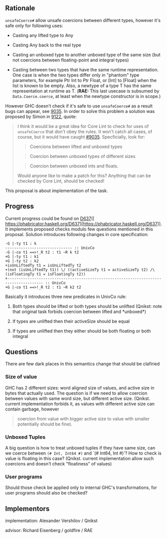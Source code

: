 ## Rationale

`unsafeCoerce#` allow unsafe coercions between different types,
however it's safe only for following uses:

- Casting any lifted type to Any

- Casting Any back to the real type

- Casting an unboxed type to another unboxed type of the same size (but not coercions between floating-point and integral types)

- Casting between two types that have the same runtime representation. One case is when the two types differ only in "phantom" type parameters, for example Ptr Int to Ptr Float, or \[Int\] to \[Float\] when the list is known to be empty. Also, a newtype of a type T has the same representation at runtime as T. (**RAE:** This last usecase is subsumed by `Data.Coerce.coerce`, at least when the newtype constructor is in scope.)


However GHC doesn't check if it's safe to use `unsafeCoerce#` as a result bugs can appear, see [9035](https://gitlab.haskell.org//ghc/ghc/issues/9035).
In order to solve this problem a solution was proposed by Simon in [9122](https://gitlab.haskell.org//ghc/ghc/issues/9122), quote:

>
> I think it would be a great idea for Core Lint to check for uses of `unsafeCoerce` that don't obey the rules. It won't catch all cases, of course, but it would have caught [\#9035](https://gitlab.haskell.org//ghc/ghc/issues/9035). Specficially, look for:
>
> >
> > Coercions between lifted and unboxed types
>
> >
> > Coercion between unboxed types of different sizes
>
> >
> > Coercion between unboxed ints and floats. 
>
>
> Would anyone like to make a patch for this? Anything that can be checked by Core Lint, should be checked!


This proposal is about implementation of the task.

## Progress


Current progress could be found on [ D637](https://phabricator.haskell.org/D637)([ https://phabricator.haskell.org/D637](https://phabricator.haskell.org/D637)). It implements
proposed checks modulo few questions mentioned in this proposal. Solution introduces following
changes in core specification:

```wiki
-G |-ty t1 : k
------------------------------ :: UnivCo
-G |-co t1 ==>!_R t2 : t1 ~R k t2
+G |-ty t1 : k1
+G |-ty t2 : k2
+isUnLiftedTy t1 = isUnLiftedTy t2
+(not (isUnLiftedTy t1)) \/ ((activeSizeTy t1 = activeSizeTy t2) /\ (isFloatingTy t1 = isFloatingTy t2))
+-------------------------------------------------------------------------------------- :: UnivCo
+G |-co t1 ==>!_R t2 : t1 ~R k2 t2
```


Basically it introduces three new predicates in UnivCo rule:

1. Both types should be lifted or both types should be unlifted (Qnikst: note that original task forbids coercion between lifted and \*unboxed\*)

1. If types are unlifted then their activeSize should be equal

1. If types are unlifted then they either should be both floating or both integral

## Questions


There are few dark places in this semantics change that should be clafiried

### Size of value


GHC has 2 different sizes: word aligned size of values, and active size in bytes that actually used.
The question is if we need to allow coercion between values with same word size, but different active size.
(Qnikst. current implementation forbids it, as values with different active size can contain garbage, however

>
> coercion from value with bigger active size to value with smaller potentially should be fine).

### Unboxed Tuples


A big question is how to treat unboxed tuples if they have same size, can we coerce between `(# Int, Int64 #)` and \`(\# Int64, Int \#)'?
How to check is value is floating in this case?
(Qnikst. current implementation allow such coercions and doesn't check "floatiness" of values)

### User programs


Should those check be applied only to internal GHC's transformations, for user programs should also be
checked?

## Implementors


implementation: Alexander Vershilov / Qnikst


advisor: Richard Eisenberg / goldfire / RAE
